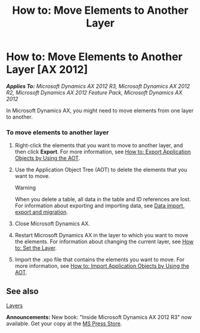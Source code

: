 ﻿---
title: 'How to: Move Elements to Another Layer'
TOCTitle: 'How to: Move Elements to Another Layer'
ms:assetid: fb6cc3fc-2897-4778-9829-f20f3d306ba7
ms:mtpsurl: https://msdn.microsoft.com/en-us/library/Aa892084(v=AX.60)
ms:contentKeyID: 35254196
ms.date: 05/18/2015
mtps_version: v=AX.60
---

# How to: Move Elements to Another Layer [AX 2012]


_**Applies To:** Microsoft Dynamics AX 2012 R3, Microsoft Dynamics AX 2012 R2, Microsoft Dynamics AX 2012 Feature Pack, Microsoft Dynamics AX 2012_

In Microsoft Dynamics AX, you might need to move elements from one layer to another.

### To move elements to another layer

1.  Right-click the elements that you want to move to another layer, and then click **Export**. For more information, see [How to: Export Application Objects by Using the AOT](how-to-export-application-objects-by-using-the-aot.md).

2.  Use the Application Object Tree (AOT) to delete the elements that you want to move.
    

    > [!WARNING]
    > <P>When you delete a table, all data in the table and ID references are lost. For information about exporting and importing data, see <A href="https://msdn.microsoft.com/en-us/library/aa834437(v=ax.60)">Data import, export and migration</A>.</P>



3.  Close Microsoft Dynamics AX.

4.  Restart Microsoft Dynamics AX in the layer to which you want to move the elements. For information about changing the current layer, see [How to: Set the Layer](how-to-set-the-layer.md).

5.  Import the .xpo file that contains the elements you want to move. For more information, see [How to: Import Application Objects by Using the AOT](how-to-import-application-objects-by-using-the-aot.md).

## See also

[Layers](layers.md)

  
**Announcements:** New book: "Inside Microsoft Dynamics AX 2012 R3" now available. Get your copy at the [MS Press Store](https://www.microsoftpressstore.com/store/inside-microsoft-dynamics-ax-2012-r3-9780735685109).

